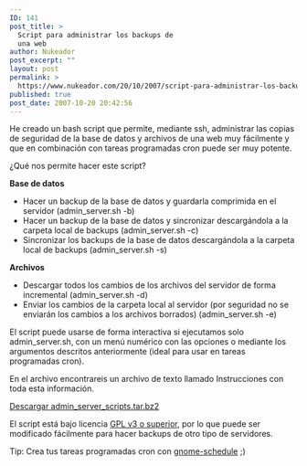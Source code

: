 ```yaml
---
ID: 141
post_title: >
  Script para administrar los backups de
  una web
author: Nukeador
post_excerpt: ""
layout: post
permalink: >
  https://www.nukeador.com/20/10/2007/script-para-administrar-los-backups-de-una-web/
published: true
post_date: 2007-10-20 20:42:56
---
```

<p>He creado un bash script que permite, mediante ssh, administrar las copias de seguridad de la base de datos y archivos de una web muy fácilmente y que en combinación con tareas programadas cron puede ser muy potente.</p>
<p>¿Qué nos permite hacer este script?</p>
<p><strong>Base de datos</strong></p>
<ul>
<li>Hacer un backup de la base de datos y guardarla comprimida en el servidor (admin_server.sh -b)</li>
<li>Hacer un backup de la base de datos y sincronizar descargándola a la carpeta local de backups (admin_server.sh -c)</li>
<li>Sincronizar los backups de la base de datos descargándola a la carpeta local de backups (admin_server.sh -s)</li>
</ul>
<p><strong>Archivos</strong></p>
<ul>
<li>Descargar todos los cambios de los archivos del servidor de forma incremental (admin_server.sh -d)</li>
<li>Enviar los cambios de la carpeta local al servidor (por seguridad no se enviarán los cambios a los archivos borrados) (admin_server.sh -e)</li>
</ul>
<p>El script puede usarse de forma interactiva si ejecutamos solo admin_server.sh, con un menú numérico con las opciones o mediante los argumentos descritos anteriormente (ideal para usar en tareas programadas cron).</p>
<p>En el archivo encontrareis un archivo de texto llamado Instrucciones con toda esta información.</p>
<p class="download"><a href="/archivos/admin_server_scripts.tar.bz2">Descargar admin_server_scripts.tar.bz2</a></p>
<p>El script está bajo licencia <a title="GPL v3" href="http://www.gnu.org/licenses/gpl.txt" hreflang="en">GPL v3 o superior</a>, por lo que puede ser modificado fácilmente para hacer backups de otro tipo de servidores.</p><p>Tip: Crea tus tareas programadas cron con <a title="¿Conocias crontab y gnome-schedule?" href="http://tuxpepino.wordpress.com/2007/05/16/%c2%bfconocias-crontab-y-gnome-schedule/">gnome-schedule</a> ;)</p>